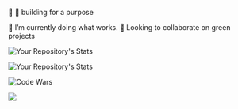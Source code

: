 👋 
 👀 building for a purpose
 
 🌱 I’m currently doing what works.
  :leaves: Looking to collaborate on green projects 
  
 
  




![Your Repository's Stats](https://github-readme-stats.vercel.app/api/top-langs/?username=couchmeka&theme=blue-green)
 
![Your Repository's Stats](https://github-readme-stats.vercel.app/api?username=couchmeka&show_icons=true)

![Code Wars](https://www.codewars.com/users/couchmeka/badges/large)

![](https://komarev.com/ghpvc/?username=couchmeka&color=green)

